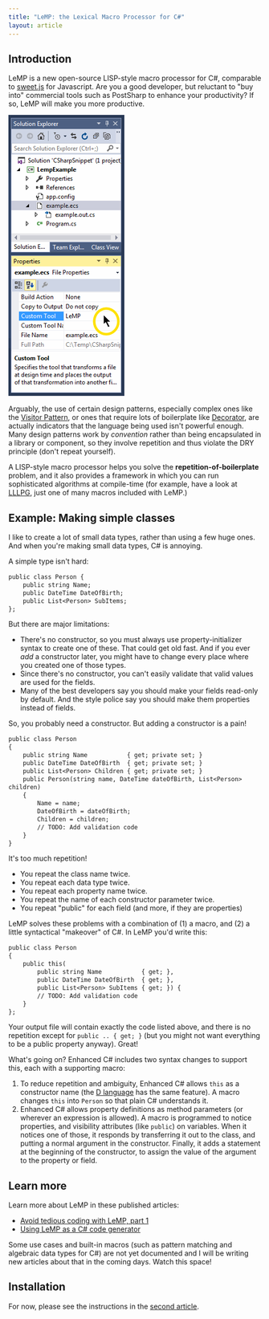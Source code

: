 ```yaml
---
title: "LeMP: the Lexical Macro Processor for C#"
layout: article
---
```


Introduction
------------

LeMP is a new open-source LISP-style macro processor for C#, comparable to [sweet.js](http://sweetjs.org/) for Javascript. Are you a good developer, but reluctant to "buy into" commercial tools such as PostSharp to enhance your productivity? If so, LeMP will make you more productive.

<div class="sidebox" style="max-width:231px;"><img src="lemp-sidebar.png" style="max-width:100%; max-height:100%;"/></div>

Arguably, the use of certain design patterns, especially complex ones like the [Visitor Pattern](https://en.wikipedia.org/wiki/Visitor_pattern), or ones that require lots of boilerplate like [Decorator](https://en.wikipedia.org/wiki/Decorator_pattern), are actually indicators that the language being used isn't powerful enough. Many design patterns work by _convention_ rather than being encapsulated in a library or component, so they involve repetition and thus violate the DRY principle (don't repeat yourself).

A LISP-style macro processor helps you solve the **repetition-of-boilerplate** problem, and it also provides a framework in which you can run sophisticated algorithms at compile-time (for example, have a look at [LLLPG](http://www.codeproject.com/Articles/664785/A-New-Parser-Generator-for-Csharp), just one of many macros included with LeMP.)

Example: Making simple classes
------------------------------

I like to create a lot of small data types, rather than using a few huge ones. And when you're making small data types, C# is annoying.

A simple type isn't hard:

	public class Person {
		public string Name;
		public DateTime DateOfBirth;
		public List<Person> SubItems;
	};

But there are major limitations:

- There's no constructor, so you must always use property-initializer syntax to create one of these. That could get old fast. And if you ever _add_ a constructor later, you might have to change every place where you created one of those types.
- Since there's no constructor, you can't easily validate that valid values are used for the fields.
- Many of the best developers say you should make your fields read-only by default. And the style police say you should make them properties instead of fields.

So, you probably need a constructor. But adding a constructor is a pain!

	public class Person
	{
		public string Name           { get; private set; }
		public DateTime DateOfBirth  { get; private set; }
		public List<Person> Children { get; private set; }
		public Person(string name, DateTime dateOfBirth, List<Person> children)
		{ 
			Name = name;
			DateOfBirth = dateOfBirth;
			Children = children;
			// TODO: Add validation code
		}
	}

It's too much repetition!

- You repeat the class name twice.
- You repeat each data type twice.
- You repeat each property name twice.
- You repeat the name of each constructor parameter twice.
- You repeat "public" for each field (and more, if they are properties)

LeMP solves these problems with a combination of (1) a macro, and (2) a little syntactical "makeover" of C#. In LeMP you'd write this:

	public class Person
	{
		public this(
			public string Name           { get; },
			public DateTime DateOfBirth  { get; },
			public List<Person> SubItems { get; }) {
			// TODO: Add validation code
		}
	};

Your output file will contain exactly the code listed above, and there is no repetition except for `public .. { get; }` (but you might not want everything to be a public property anyway). Great! 

What's going on? Enhanced C# includes two syntax changes to support this, each with a supporting macro:

1. To reduce repetition and ambiguity, Enhanced C# allows `this` as a constructor name (the [D language](http://dlang.org) has the same feature). A macro changes `this` into `Person` so that plain C# understands it.
2. Enhanced C# allows property definitions as method parameters (or wherever an expression is allowed). A macro is programmed to notice properties, and visibility attributes (like `public`) on variables. When it notices one of those, it responds by transferring it out to the class, and putting a normal argument in the constructor. Finally, it adds a statement at the beginning of the constructor, to assign the value of the argument to the property or field.

Learn more
----------

Learn more about LeMP in these published articles:

- [Avoid tedious coding with LeMP, part 1](avoid-tedium-with-LeMP.html)
- [Using LeMP as a C# code generator](lemp-code-gen-and-analysis.html)

Some use cases and built-in macros (such as pattern matching and algebraic data types for C#) are not yet documented and I will be writing new articles about that in the coming days. Watch this space!

Installation
------------

For now, please see the instructions in the [second article](http://www.codeproject.com/Articles/1081882/Using-LeMP-as-a-Csharp-code-generator).
